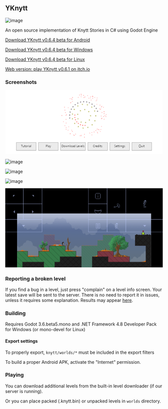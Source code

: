 ## YKnytt

![image](screenshots/cover.png)

An open source implementation of Knytt Stories in C# using Godot Engine

[Download YKnytt v0.6.4 beta for Android](https://github.com/youkaicountry/yknytt/releases/download/0.6.5/YKnytt_v0.6.5.apk)

[Download YKnytt v0.6.4 beta for Windows](https://github.com/youkaicountry/yknytt/releases/download/0.6.5/YKnytt_v0.6.5_win.zip)

[Download YKnytt v0.6.4 beta for Linux](https://github.com/youkaicountry/yknytt/releases/download/0.6.5/YKnytt_v0.6.5_linux.zip)

[Web version: play YKnytt v0.6.1 on itch.io](https://youkaicountry.itch.io/yknytt)

### Screenshots

![image](screenshots/screen6.png)

![image](screenshots/screen5.png)

![image](screenshots/screen3.png)

![image](screenshots/screen4.png)

![image](screenshots/screen7.png)

### Reporting a broken level

If you find a bug in a level, just press "complain" on a level info screen. Your latest save will be sent to the server. There is no need to report it in issues, unless it requires some explanation. Results may appear [here](https://github.com/youkaicountry/yknytt/issues/200).

### Building

Requires Godot 3.6.beta5.mono and .NET Framework 4.8 Developer Pack for Windows (or mono-devel for Linux)

#### Export settings

To properly export, `knytt/worlds/*` must be included in the export filters

To build a proper Android APK, activate the "Internet" permission.

### Playing

You can download additional levels from the built-in level downloader (if our server is running).

Or you can place packed (.knytt.bin) or unpacked levels in `worlds` directory.
